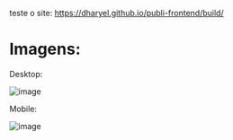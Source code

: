 teste o site:
https://dharyel.github.io/publi-frontend/build/

# Imagens:
Desktop:

![image](https://user-images.githubusercontent.com/85208565/149617618-8080b58f-9d51-468c-aabc-b67469efe033.png)

Mobile:

![image](https://user-images.githubusercontent.com/85208565/149617639-6074e73b-c6ee-4d17-b2dd-45533094ff7d.png)
